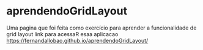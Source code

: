 # aprendendoGridLayout
Uma pagina que foi feita como exercício para aprender a funcionalidade de grid layout
link para acessaR esaa aplicacao https://fernandallobao.github.io/aprendendoGridLayout/
